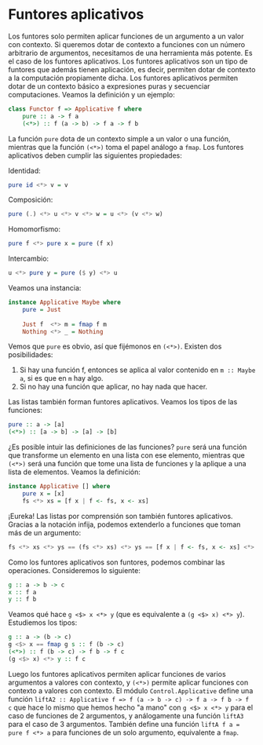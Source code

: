 # Funtores aplicativos

Los funtores solo permiten aplicar funciones de un argumento a un valor con contexto.
Si queremos dotar de contexto a funciones con un número arbitrario de argumentos, necesitamos
de una herramienta más potente. Es el caso de los funtores aplicativos.
Los funtores aplicativos son un tipo de funtores que además tienen aplicación,
es decir, permiten dotar de contexto a la computación propiamente dicha.
Los funtores aplicativos permiten dotar de un contexto básico a expresiones puras y
secuenciar computaciones. Veamos la definición y un ejemplo:

``` haskell
class Functor f => Applicative f where
    pure :: a -> f a
    (<*>) :: f (a -> b) -> f a -> f b
```

La función `pure` dota de un contexto simple a un valor o una función, mientras
que la función `(<*>)` toma el papel análogo a `fmap`.
Los funtores aplicativos deben cumplir las siguientes propiedades:

Identidad:

``` haskell
pure id <*> v = v
```

Composición:

``` haskell
pure (.) <*> u <*> v <*> w = u <*> (v <*> w)
```

Homomorfismo:

``` haskell
pure f <*> pure x = pure (f x)
```

Intercambio:

``` haskell
u <*> pure y = pure ($ y) <*> u
```


Veamos una instancia:

``` haskell
instance Applicative Maybe where
    pure = Just
    
    Just f  <*> m = fmap f m
    Nothing <*> _ = Nothing
```

Vemos que `pure` es obvio, así que fijémonos en `(<*>)`. Existen dos posibilidades:
1. Si hay una función f, entonces se aplica al valor contenido en `m :: Maybe a`, si es que en `m` hay algo.
2. Si no hay una función que aplicar, no hay nada que hacer.

Las listas también forman funtores aplicativos. Veamos los tipos de las funciones:

``` haskell
pure :: a -> [a]
(<*>) :: [a -> b] -> [a] -> [b]
```

¿Es posible intuir las definiciones de las funciones? `pure` será una función
que transforme un elemento en una lista con ese elemento, mientras que `(<*>)`
será una función que tome una lista de funciones y la aplique a una lista de elementos.
Veamos la definición:

``` haskell
instance Applicative [] where
    pure x = [x]
    fs <*> xs = [f x | f <- fs, x <- xs]
```

¡Eureka! Las listas por comprensión son también funtores aplicativos.
Gracias a la notación infija, podemos extenderlo a funciones que toman más de un argumento:

``` haskell
fs <*> xs <*> ys == (fs <*> xs) <*> ys == [f x | f <- fs, x <- xs] <*> ys [f x y | f <- fs, x <- xs, y <- ys]
```

Como los funtores aplicativos son funtores, podemos combinar las operaciones. Consideremos lo siguiente:

``` haskell
g :: a -> b -> c
x :: f a
y :: f b
```
Veamos qué hace `g <$> x <*> y` (que es equivalente a `(g <$> x) <*> y`).
Estudiemos los tipos:

``` haskell
g :: a -> (b -> c)
g <$> x == fmap g s :: f (b -> c)
(<*>) :: f (b -> c) -> f b -> f c
(g <$> x) <*> y :: f c
```

Luego los funtores aplicativos permiten aplicar funciones de varios argumentos a valores con contexto,
y `(<*>)` permite aplicar funciones con contexto a valores con contexto.
El módulo `Control.Applicative` define una función `liftA2 :: Applicative f => f (a -> b -> c) -> f a -> f b -> f c`
que hace lo mismo que hemos hecho "a mano" con `g <$> x <*> y` para el caso de funciones de 2 argumentos,
y análogamente una función `liftA3` para el caso de 3 argumentos.
También define una función `liftA f a = pure f <*> a` para funciones de un solo argumento, equivalente a `fmap`.

